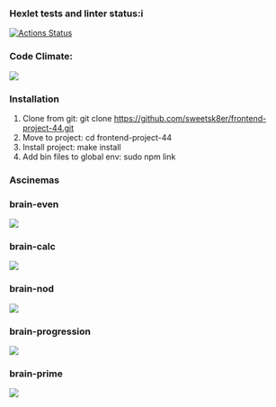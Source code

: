 ### Hexlet tests and linter status:i
[![Actions Status](https://github.com/sweetsk8er/frontend-project-44/workflows/hexlet-check/badge.svg)](https://github.com/sweetsk8er/frontend-project-44/actions)
### Code Climate:
<a href="https://codeclimate.com/github/sweetsk8er/frontend-project-44/maintainability"><img src="https://api.codeclimate.com/v1/badges/f6de637260f1911dd391/maintainability" /></a>
### Installation

1. Clone from git: git clone https://github.com/sweetsk8er/frontend-project-44.git
2. Move to project: cd frontend-project-44
3. Install project: make install
4. Add bin files to global env: sudo npm link

### Ascinemas
### brain-even
<a href="https://asciinema.org/a/0PCQghBp7nHoqcD7fC6aJIVyo" target="_blank"><img src="https://asciinema.org/a/0PCQghBp7nHoqcD7fC6aJIVyo.svg" /></a>
### brain-calc
<a href="https://asciinema.org/a/K3zfJGlsbLCcbIqiDl16Y2qH5" target="_blank"><img src="https://asciinema.org/a/K3zfJGlsbLCcbIqiDl16Y2qH5.svg" /></a>
### brain-nod
<a href="https://asciinema.org/a/PmxKeZHQDT3WpyN3JpEVE6yxX" target="_blank"><img src="https://asciinema.org/a/PmxKeZHQDT3WpyN3JpEVE6yxX.svg" /></a>
### brain-progression
<a href="https://asciinema.org/a/umftA9MyH0nIgpTuwxdbxl6SB" target="_blank"><img src="https://asciinema.org/a/umftA9MyH0nIgpTuwxdbxl6SB.svg" /></a>
### brain-prime
<a href="https://asciinema.org/a/dwawcrIIyvLwTE1tAdvzDAw2D" target="_blank"><img src="https://asciinema.org/a/dwawcrIIyvLwTE1tAdvzDAw2D.svg" /></a>

